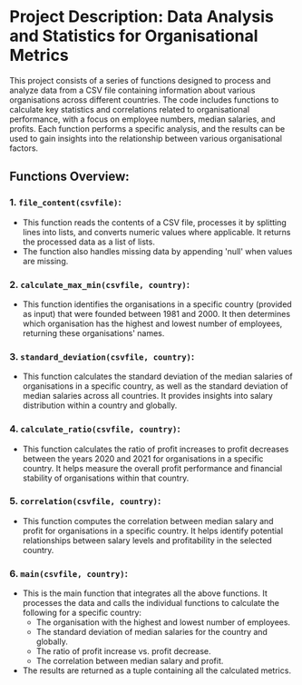 
# Project Description: Data Analysis and Statistics for Organisational Metrics

This project consists of a series of functions designed to process and analyze data from a CSV file containing information about various organisations across different countries. The code includes functions to calculate key statistics and correlations related to organisational performance, with a focus on employee numbers, median salaries, and profits. Each function performs a specific analysis, and the results can be used to gain insights into the relationship between various organisational factors.

## Functions Overview:

### 1. `file_content(csvfile)`:
   - This function reads the contents of a CSV file, processes it by splitting lines into lists, and converts numeric values where applicable. It returns the processed data as a list of lists.
   - The function also handles missing data by appending 'null' when values are missing.

### 2. `calculate_max_min(csvfile, country)`:
   - This function identifies the organisations in a specific country (provided as input) that were founded between 1981 and 2000. It then determines which organisation has the highest and lowest number of employees, returning these organisations' names.

### 3. `standard_deviation(csvfile, country)`:
   - This function calculates the standard deviation of the median salaries of organisations in a specific country, as well as the standard deviation of median salaries across all countries. It provides insights into salary distribution within a country and globally.

### 4. `calculate_ratio(csvfile, country)`:
   - This function calculates the ratio of profit increases to profit decreases between the years 2020 and 2021 for organisations in a specific country. It helps measure the overall profit performance and financial stability of organisations within that country.

### 5. `correlation(csvfile, country)`:
   - This function computes the correlation between median salary and profit for organisations in a specific country. It helps identify potential relationships between salary levels and profitability in the selected country.

### 6. `main(csvfile, country)`:
   - This is the main function that integrates all the above functions. It processes the data and calls the individual functions to calculate the following for a specific country:
     - The organisation with the highest and lowest number of employees.
     - The standard deviation of median salaries for the country and globally.
     - The ratio of profit increase vs. profit decrease.
     - The correlation between median salary and profit.
   - The results are returned as a tuple containing all the calculated metrics.
